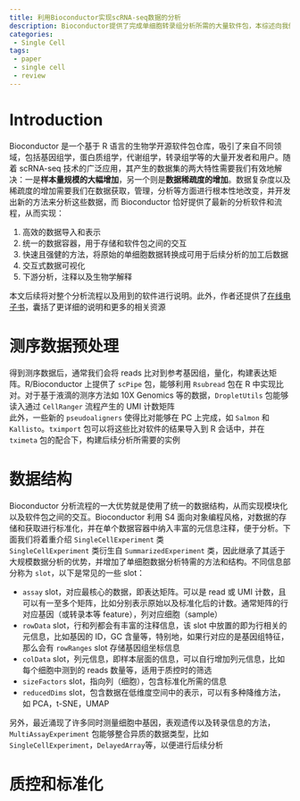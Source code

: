 ```yaml
---
title: 利用Bioconductor实现scRNA-seq数据的分析
description: Bioconductor提供了完成单细胞转录组分析所需的大量软件包，本综述向我们展示了如何利用Bioconductor实现整个分析流程
categories:
 - Single Cell
tags:
 - paper
 - single cell
 - review
---
```


# Introduction
Bioconductor 是一个基于 R 语言的生物学开源软件包仓库，吸引了来自不同领域，包括基因组学，蛋白质组学，代谢组学，转录组学等的大量开发者和用户。随着 scRNA-seq 技术的广泛应用，其产生的数据集的两大特性需要我们有效地解决：一是**样本量规模的大幅增加**，另一个则是**数据稀疏度的增加**。数据复杂度以及稀疏度的增加需要我们在数据获取，管理，分析等方面进行根本性地改变，并开发出新的方法来分析这些数据，而 Bioconductor 恰好提供了最新的分析软件和流程，从而实现：  
1. 高效的数据导入和表示  
2. 统一的数据容器，用于存储和软件包之间的交互  
3. 快速且强健的方法，将原始的单细胞数据转换成可用于后续分析的加工后数据  
4. 交互式数据可视化  
5. 下游分析，注释以及生物学解释  
  
本文后续将对整个分析流程以及用到的软件进行说明。此外，作者还提供了[在线电子书](https://osca.bioconductor.org)，囊括了更详细的说明和更多的相关资源  
  
# 测序数据预处理  
得到测序数据后，通常我们会将 reads 比对到参考基因组，量化，构建表达矩阵。R/Bioconductor 上提供了 `scPipe` 包，能够利用 `Rsubread` 包在 R 中实现比对。对于基于液滴的测序方法如 10X Genomics 等的数据，`DropletUtils` 包能够读入通过 `CellRanger` 流程产生的 UMI 计数矩阵  
此外，一些新的 `pseudoaligners` 使得比对能够在 PC 上完成，如 `Salmon` 和 `Kallisto`。`tximport` 包可以将这些比对软件的结果导入到 R 会话中，并在 `tximeta` 包的配合下，构建后续分析所需要的实例  
  
# 数据结构  
Bioconductor 分析流程的一大优势就是使用了统一的数据结构，从而实现模块化以及软件包之间的交互。Bioconductor 利用 S4 面向对象编程风格，对数据的存储和获取进行标准化，并在单个数据容器中纳入丰富的元信息注释，便于分析。下面我们将着重介绍 `SingleCellExperiment` 类  
`SingleCellExperiment` 类衍生自 `SummarizedExperiment` 类，因此继承了其适于大规模数据分析的优势，并增加了单细胞数据分析特需的方法和结构。不同信息部分称为 `slot`，以下是常见的一些 slot：  
* `assay` slot，对应最核心的数据，即表达矩阵。可以是 read 或 UMI 计数，且可以有一至多个矩阵，比如分别表示原始以及标准化后的计数。通常矩阵的行对应基因（或转录本等 feature），列对应细胞（sample）  
* `rowData` slot，行和列都会有丰富的注释信息，该 slot 中放置的即为行相关的元信息，比如基因的 ID，GC 含量等，特别地，如果行对应的是基因组特征，那么会有 `rowRanges` slot 存储基因组坐标信息  
* `colData` slot，列元信息，即样本层面的信息，可以自行增加列元信息，比如每个细胞中测到的 reads 数量等，适用于质控时的筛选  
* `sizeFactors` slot，指向列（细胞），包含标准化所需的信息  
* `reducedDims` slot，包含数据在低维度空间中的表示，可以有多种降维方法，如 PCA，t-SNE，UMAP  
  
另外，最近涌现了许多同时测量细胞中基因，表观遗传以及转录信息的方法，`MultiAssayExperiment` 包能够整合异质的数据类型，比如 `SingleCellExperiment`，`DelayedArray`等，以便进行后续分析  
  
# 质控和标准化
